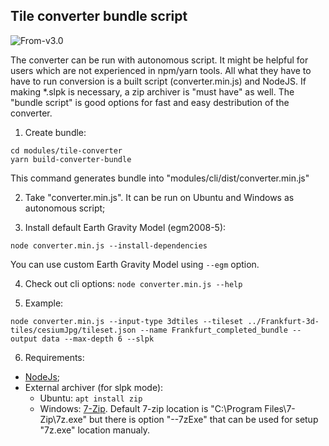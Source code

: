 ## Tile converter bundle script

<p class="badges">
  <img src="https://img.shields.io/badge/From-v3.0-blue.svg?style=flat-square" alt="From-v3.0" />
</p>

The converter can be run with autonomous script. It might be helpful for users which are not experienced in npm/yarn tools. All what they have to have to run conversion is a built script (converter.min.js) and NodeJS. If making \*.slpk is necessary, a zip archiver is "must have" as well.
The "bundle script" is good options for fast and easy destribution of the converter.

1. Create bundle:

```yarn boostrap
cd modules/tile-converter
yarn build-converter-bundle
```

This command generates bundle into "modules/cli/dist/converter.min.js"

2. Take "converter.min.js". It can be run on Ubuntu and Windows as autonomous script;

3. Install default Earth Gravity Model (egm2008-5):

```
node converter.min.js --install-dependencies
```

You can use custom Earth Gravity Model using `--egm` option.

4. Check out cli options: `node converter.min.js --help`

5. Example:

```
node converter.min.js --input-type 3dtiles --tileset ../Frankfurt-3d-tiles/cesiumJpg/tileset.json --name Frankfurt_completed_bundle --output data --max-depth 6 --slpk
```

6. Requirements:

- [NodeJs](https://nodejs.org/);
- External archiver (for slpk mode):
  - Ubuntu: `apt install zip`
  - Windows: [7-Zip](https://www.7-zip.org/). Default 7-zip location is "C:\Program Files\7-Zip\7z.exe" but there is option "--7zExe" that can be used for setup "7z.exe" location manualy.
